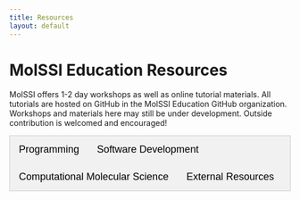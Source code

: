 ```yaml
---
title: Resources
layout: default
---
```


<style>
/* Style the tab */
.tab {
    overflow: hidden;
    border: 1px solid #ccc;
    background-color: #f1f1f1;
  }
  
  /* Style the buttons that are used to open the tab content */
  .tab button {
    background-color: inherit;
    float: left;
    border: none;
    outline: none;
    cursor: pointer;
    padding: 14px 16px;
    transition: 0.3s;
    font-size: 18px;
  }
  
  /* Change background color of buttons on hover */
  .tab button:hover {
    background-color: #ddd;
  }
  
  /* Create an active/current tablink class */
  .tab button.active {
    background-color: #ed1c24ff;
    color: white;
  }
  
  /* Style the tab content */
  .tabcontent {
    display: none;
    padding: 6px 12px;
    border: 1px solid #ccc;
    border-top: none;
    padding: 30px 20px;
  }

  .tabcontent {
  animation: fadeEffect 1s; /* Fading effect takes 1 second */
}

/* Go from zero to full opacity */
@keyframes fadeEffect {
from {opacity: 0;}
to {opacity: 1;}

}

.tabcontent h2 a {
  color: black;
}

</style>

<script>

    function openCategory(evt, categoryName) {
    // Declare all variables
    var i, tabcontent, tablinks;

    // Get all elements with class="tabcontent" and hide them
    tabcontent = document.getElementsByClassName("tabcontent");
    for (i = 0; i < tabcontent.length; i++) {
        tabcontent[i].style.display = "none";
    }

    // Get all elements with class="tablinks" and remove the class "active"
    tablinks = document.getElementsByClassName("tablinks");
    for (i = 0; i < tablinks.length; i++) {
        tablinks[i].className = tablinks[i].className.replace(" active", "");
    }

    // Show the current tab, and add an "active" class to the button that opened the tab
    document.getElementById(categoryName).style.display = "block";
    evt.currentTarget.className += " active";
}
</script>

# MolSSI Education Resources

MolSSI offers 1-2 day workshops as well as online tutorial materials. All tutorials are hosted on GitHub in the MolSSI Education GitHub organization. Workshops and materials here may still be under development. Outside contribution is welcomed and encouraged!

<!-- Tab links -->
<div class="tab">
  <button class="tablinks" onclick="openCategory(event, 'Programming')", id="defaultOpen">Programming</button>
  <button class="tablinks" onclick="openCategory(event, 'software-development')">Software Development</button>
  <button class="tablinks" onclick="openCategory(event, 'molecular-modeling')">Computational Molecular Science</button>
  <button class="tablinks" onclick="openCategory(event, 'external-resources')">External Resources</button>
</div>


<!-- Tab content -->
<div id="Programming" class="tabcontent">

## <a class="headerLink" href="https://education.molssi.org/python_scripting_cms/" target="_blank" >Python Data and Scripting Workshop</a>
**Description**: The MolSSI Python Data and Scripting workshop is designed for students who are currently involved in, or planning to start computational chemistry research. This workshop is designed to help students develop practical programming skills that will benefit their undergraduate research, and will take students through introductory programming and scripting with Python to version control and sharing their code with others. NO prior programming experience is required.

<details>
    <summary>Workshop Topics</summary>
        <li> Basic Python syntax and control structures  
        <li> Reading and writing files  
        <li> File manipulation and parsing
        <li> Analyzing and graphing data
        <li> Writing functions
        <li> Creating command line programs from Python scripts
        <li> Basic testing using PyTest
        <li> Version control with git
        <li> Sharing code on GitHub

</details>
<br>

[{% octicon book %} View Workshop Materials](https://education.molssi.org/python_scripting_cms/) | 
[{% octicon mark-github} View GitHub Repository %} View GitHub Repository](https://github.com/MolSSI-Education/python_scripting_cms)

## <a class="headerLink" href="https://education.molssi.org/python-data-analysis/" target="_blank">Data Analysis using Python</a>
**Description**: The Python Data Analysis Tutorials are short stand-alone tutorials, which build on and expand the Python Scripting Workshop. These lessons include introductions to specific libraries including NumPy and pandas.

<details>
    <summary>Workshop Topics</summary>
    <li> Features of NumPy Arrays
    <li> Introduction to Data Analysis using Pandas
</details>
<br>

[{% octicon book %} View Workshop Materials](https://education.molssi.org/python-data-analysis/) | 
[{% octicon mark-github} View GitHub Repository %} View GitHub Repository](https://github.com/molssi-education/python-data-analysis)

## <a href="https://education.molssi.org/parallel-programming/" target="_blank">Parallel Programming</a>
**Description**: These lessons introduce basic parallelization techniques and best practices.  There are several examples that cover the topic of distributed-memory parallelization using the Message Passing Interface (MPI) and shared-memory parallelization using OpenMP.  Examples are provided both in C++ and in Python using the mpi4py wrapper. Both the MPI and OpenMP tutorials begin with simple “Hello World!” codes and culminate in the parallelization of a simple molecular dynamics code.

[{% octicon book %} View Materials](https://education.molssi.org/parallel-programming/) | 
[{% octicon mark-github} View GitHub Repository %} View GitHub Repository](https://github.com/MolSSI-Education/parallel-programming)


</div>

<div id="software-development" class="tabcontent">

## <a class="headerLink" href="https://education.molssi.org/python-package-best-practices/index.html" target="_blank">Best Practices Workshop</a>
**Description**: Our best practices workshops introduce and promote [MolSSI best practices](https://molssi.org/education/best-practices/) to workshop attendees. This workshop is designed for graduate students, post docs, or advanced undergraduate students. In this course, students create a Python package using best practices and the [MolSSI CookieCutter](https://github.com/MolSSI/cookiecutter-cms), and host this project on GitHub.

<details>
    <summary>Workshop Topics:</summary>
    <li> Conda and Python environments
    <li> Structuring a Python project using the MolSSI CookieCutter.
    <li> Version control using git
    <li> Python Coding Style
    <li> Online code repositories such as GitHub
    <li> GitHub collaboration
    <li> Unit testing and the PyTest testing framework
    <li> Code coverage
    <li> Continuous integration tools
    <li> Documentation for Python packages using Sphinx.
</details>
<br>

[{% octicon book %} View Workshop Materials](https://education.molssi.org/python-package-best-practices/index.html) | 
[{% octicon mark-github} View GitHub Repository %} View GitHub Repository](https://github.com/MolSSI-Education/python-package-best-practices)


## <a class="headerLink" href="https://education.molssi.org/oop_and_design_patterns/index.html" target="_blank">Object Oriented Programming and Design Patterns</a>
**Description**:The Object Oriented Programming (OOP) and Design Patterns tutorials provide a brief introduction to good software design principles. These tutorials are designed for graduate students, post docs, or advanced undergraduate students. Students will develop python modules using OOP principles and software design patterns.

<details>
    <summary>Workshop Topics</summary>
    <li> Encapsulation
    <li> Data Abstraction
    <li> Inheritance
    <li> Polymorphism
    <li> Factory Design Pattern
    <li> Adapter Design Pattern
    <li> Facade Design Pattern
    <li> Observer Design Pattern
</details>
<br>

[{% octicon book %} View Workshop Materials](https://education.molssi.org/oop_and_design_patterns/index.html) | 
[{% octicon mark-github} View GitHub Repository %} View GitHub Repository](https://github.com/MolSSI-Education/oop_and_design_patterns)

</div>

<div id="molecular-modeling" class="tabcontent">

## <a class="headerLink" href="https://education.molssi.org/getting-started-computational-chemistry/index.html" target="_blank">Getting Started in Computational Chemistry</a>
**Description**: A curated list of tutorials for common computational skills that students need to get started in copmutational chemistry research such as use of the terminal, text editors, and remote computing resources.

[{% octicon book %} View Materials](https://education.molssi.org/getting-started-computational-chemistry/index.html) | 
[{% octicon mark-github} View GitHub Repository %} View GitHub Repository](https://github.com/MolSSI-Education/getting-started-computational-chemistry)

## <a class="headerLink" href="https://education.molssi.org/qm-tools/" target="_blank">Quantum Mechanics Tools</a>
**Description**: The qm-tools workshop introduces several types of quantum chemistry calculations a student might use, including geometry optimizations, inter- and intra-molecular potential energy scans, and energy calculations.  Some basic file parsing and data analysis is also discussed.

[{% octicon book %} View Materials](https://education.molssi.org/qm-tools/) | 
[{% octicon mark-github} View GitHub Repository %} View GitHub Repository](https://github.com/MolSSI-Education/qm-tools/)

## <a class="headerLink" href="https://education.molssi.org/mm-tools/" target="_blank">Molecular Mechanics Tools</a>
**Description**: The mm-tools workshop introduces molecular dynamics simulations using the software OpenMM, and analysis of simulation results using MDTraj. The theoretical background of MD simulations are discussed, and students simulate and analyze alkane and a simple protein system. This workshop also covers putting code on GitHub and includes an exercise where students implement a new software feature and submit a pull request. 

[{% octicon book %} View Materials](https://education.molssi.org/mm-tools/) | 
[{% octicon mark-github} View GitHub Repository %} View GitHub Repository](https://github.com/MolSSI-Education/mm-tools/)

## <a class="headerLink" href="http://education.molssi.org/ab-initio-md/" target="_blank">ab initio MD</a>
**Description**: The ab initio MD workshop provides a hands-on introduction to concepts and techniques in computational molecular science through the development of a simple molecular dynamics program using forces derived from ab initio calculations.  Students compute potential energy surfaces for a simple diatomic molecule using the electronic structure package psi4, implement and validate a velocity Verlet algorithm, then simulate and analyze the vibrational motion of their diatomic system for several different levels of theory.  The workshop concludes with small group projects and presentations.

[{% octicon book %} View Materials](http://education.molssi.org/ab-initio-md/) | 
[{% octicon mark-github} View GitHub Repository %} View GitHub Repository](https://github.com/MolSSI-Education/ab-initio-md)


</div>

<div id='external-resources' class='tabcontent'>

Here are a number of educational resources that are external to the MolSSI, though many of these have been developed by MolSSI Software Scientists, MolSSI Associates, and other partners. 

## [Q-Chem for Teaching](http://www.q-chem.com/InstructionalMatls.html)

Instructions how to use Q-Chem for teaching via the IQmol interface, as well as a selection of computational assignments that can be given to students as homework or in-class exercises. The list of labs includes 10 labs covering different types of quantum-chemical calculations. We hope that this list will continue to grow and would like to encourage the community  to submit new computational labs for sharing.

For low-volume users, we offer a free service: such users can submit short Q-Chem jobs (up to 5 min) to the  Q-Chem server without purchasing a license (IQmol is automatically configured for the submission to the Q-Chem server).

[{% octicon book %} View Materials](http://www.q-chem.com/InstructionalMatls.html) 

## [Psi4 Education](https://admiring-tesla-08529a.netlify.app/posts/psi4education/)

Computational Labs Using Free Software Computational chemistry is an increasingly important part of modern research, and yet it is often not part of the typical undergraduate or graduate curriculum. Fortunately, the availability of free software like PSI4 and WebMO lowers the barrier to introducing computational chemistry laboratory modules. The labs below were created using only free software and are available for use in your classes. 

[{% octicon book %} View Materials](https://admiring-tesla-08529a.netlify.app/posts/psi4education/) 
</div>

<script>
// Get the element with id="defaultOpen" and click on it
document.getElementById("defaultOpen").click();
</script>

